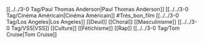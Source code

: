 [[../../3-0 Tag/Paul Thomas Anderson|Paul Thomas Anderson]] [[../../3-0 Tag/Cinéma Américain|Cinéma Américain]] #Trés_bon_film [[../../3-0 Tag/Los Angeles|Los Angeles]] [[Deuil]] [[Choral]] [[Masculinisme]] [[../../3-0 Tag/VSS|VSS]] [[Culture]] [[Fétichisme]] [[Rap]] [[../../3-0 Tag/Tom Cruise|Tom Cruise]] 